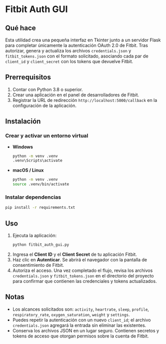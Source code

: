 # Fitbit Auth GUI

## Qué hace
Esta utilidad crea una pequeña interfaz en Tkinter junto a un servidor Flask para completar únicamente la autenticación OAuth 2.0 de Fitbit. Tras autorizar, genera y actualiza los archivos `credentials.json` y `fitbit_tokens.json` con el formato solicitado, asociando cada par de `client_id` y `client_secret` con los tokens que devuelve Fitbit.

## Prerrequisitos
1. Contar con Python 3.8 o superior.
2. Crear una aplicación en el panel de desarrolladores de Fitbit.
3. Registrar la URL de redirección `http://localhost:5000/callback` en la configuración de la aplicación.

## Instalación
### Crear y activar un entorno virtual
- **Windows**
  ```bash
  python -m venv .venv
  .venv\Scripts\activate
  ```
- **macOS / Linux**
  ```bash
  python -m venv .venv
  source .venv/bin/activate
  ```

### Instalar dependencias
```bash
pip install -r requirements.txt
```
## Uso
1. Ejecuta la aplicación:
   ```bash
   python fitbit_auth_gui.py
   ```
2. Ingresa el **Client ID** y el **Client Secret** de tu aplicación Fitbit.
3. Haz clic en **Autenticar**. Se abrirá el navegador con la pantalla de consentimiento de Fitbit.
4. Autoriza el acceso. Una vez completado el flujo, revisa los archivos `credentials.json` y `fitbit_tokens.json` en el directorio del proyecto para confirmar que contienen las credenciales y tokens actualizados.

## Notas
- Los alcances solicitados son: `activity`, `heartrate`, `sleep`, `profile`, `respiratory_rate`, `oxygen_saturation`, `weight` y `settings`.
- Puedes repetir la autenticación con un nuevo `client_id`; el archivo `credentials.json` agregará la entrada sin eliminar las existentes.
- Conserva los archivos JSON en un lugar seguro. Contienen secretos y tokens de acceso que otorgan permisos sobre la cuenta de Fitbit.